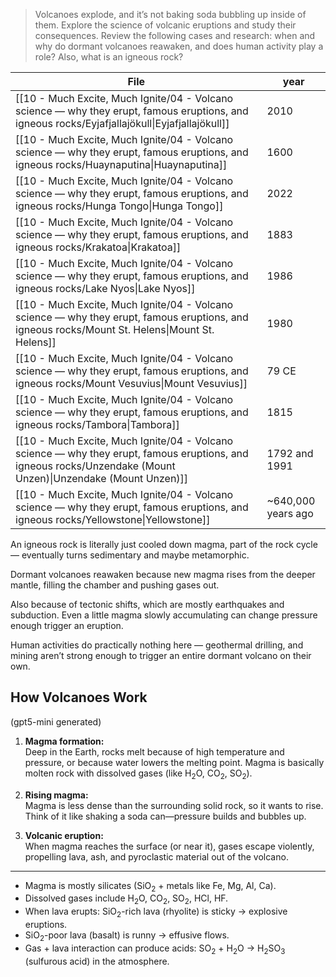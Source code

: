 > Volcanoes explode, and it’s not baking soda bubbling up inside of them. Explore the science of volcanic eruptions and study their consequences. Review the following cases and research: when and why do dormant volcanoes reawaken, and does human activity play a role? Also, what is an igneous rock?

| File                                                                                                                                                             | year               |
| ---------------------------------------------------------------------------------------------------------------------------------------------------------------- | ------------------ |
| [[10 - Much Excite, Much Ignite/04 - Volcano science — why they erupt, famous eruptions, and igneous rocks/Eyjafjallajökull\|Eyjafjallajökull]]               | 2010               |
| [[10 - Much Excite, Much Ignite/04 - Volcano science — why they erupt, famous eruptions, and igneous rocks/Huaynaputina\|Huaynaputina]]                       | 1600               |
| [[10 - Much Excite, Much Ignite/04 - Volcano science — why they erupt, famous eruptions, and igneous rocks/Hunga Tongo\|Hunga Tongo]]                         | 2022               |
| [[10 - Much Excite, Much Ignite/04 - Volcano science — why they erupt, famous eruptions, and igneous rocks/Krakatoa\|Krakatoa]]                               | 1883               |
| [[10 - Much Excite, Much Ignite/04 - Volcano science — why they erupt, famous eruptions, and igneous rocks/Lake Nyos\|Lake Nyos]]                             | 1986               |
| [[10 - Much Excite, Much Ignite/04 - Volcano science — why they erupt, famous eruptions, and igneous rocks/Mount St. Helens\|Mount St. Helens]]               | 1980               |
| [[10 - Much Excite, Much Ignite/04 - Volcano science — why they erupt, famous eruptions, and igneous rocks/Mount Vesuvius\|Mount Vesuvius]]                   | 79 CE              |
| [[10 - Much Excite, Much Ignite/04 - Volcano science — why they erupt, famous eruptions, and igneous rocks/Tambora\|Tambora]]                                 | 1815               |
| [[10 - Much Excite, Much Ignite/04 - Volcano science — why they erupt, famous eruptions, and igneous rocks/Unzendake (Mount Unzen)\|Unzendake (Mount Unzen)]] | 1792 and 1991      |
| [[10 - Much Excite, Much Ignite/04 - Volcano science — why they erupt, famous eruptions, and igneous rocks/Yellowstone\|Yellowstone]]                         | ~640,000 years ago |


An igneous rock is literally just cooled down magma, part of the rock cycle — eventually turns sedimentary and maybe metamorphic.

Dormant volcanoes reawaken because new magma rises from the deeper mantle, filling the chamber and pushing gases out.

Also because of tectonic shifts, which are mostly earthquakes and subduction. Even a little magma slowly accumulating can change pressure enough trigger an eruption.

Human activities do practically nothing here — geothermal drilling, and mining aren’t strong enough to trigger an entire dormant volcano on their own.

## How Volcanoes Work

(gpt5-mini generated)

1. **Magma formation:**  
    Deep in the Earth, rocks melt because of high temperature and pressure, or because water lowers the melting point. Magma is basically molten rock with dissolved gases (like H<sub>2</sub>O, CO<sub>2</sub>, SO<sub>2</sub>).
    
2. **Rising magma:**  
    Magma is less dense than the surrounding solid rock, so it wants to rise. Think of it like shaking a soda can—pressure builds and bubbles up.
    
3. **Volcanic eruption:**  
    When magma reaches the surface (or near it), gases escape violently, propelling lava, ash, and pyroclastic material out of the volcano.

---

- Magma is mostly silicates (SiO<sub>2</sub> + metals like Fe, Mg, Al, Ca).
- Dissolved gases include H<sub>2</sub>O, CO<sub>2</sub>, SO<sub>2</sub>, HCl, HF.
- When lava erupts: SiO<sub>2</sub>-rich lava (rhyolite) is sticky → explosive eruptions.
- SiO<sub>2</sub>-poor lava (basalt) is runny → effusive flows.
- Gas + lava interaction can produce acids: SO<sub>2</sub> + H<sub>2</sub>O → H<sub>2</sub>SO<sub>3</sub> (sulfurous acid) in the atmosphere.
